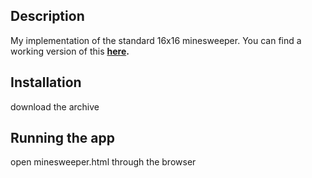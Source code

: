 
## Description

My implementation of the standard 16x16 minesweeper.
You can find a working version of this  <b>[here](https://exstarzii.github.io/minesweeper.html).</b>

## Installation

download the archive

## Running the app

open minesweeper.html through the browser


